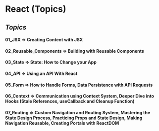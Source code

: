 # React (Topics)

## *Topics*

#### 01_JSX => Creating Content with JSX

#### 02_Reusable_Components => Building with Reusable Components

#### 03_State => State: How to Change your App

#### 04_API => Using an API With React

#### 05_Form => How to Handle Forms, Data Persistence with API Requests

#### 06_Context => Communication using Context System, Deeper Dive into Hooks (Stale References, useCallback and Cleanup Function)

#### 07_Routing => Custom Navigation and Routing System, Mastering the State Design Process, Practicing Props and State Design, Making Navigation Reusable, Creating Portals with ReactDOM